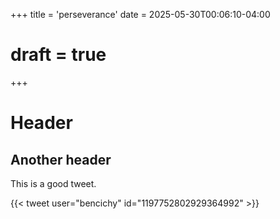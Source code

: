 +++
title = 'perseverance'
date = 2025-05-30T00:06:10-04:00
# draft = true
+++






# Header
## Another header
This is a good tweet.

{{< tweet user="bencichy" id="1197752802929364992" >}}

<script async src="https://platform.twitter.com/widgets.js" charset="utf-8"></script>

